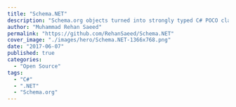 ```yaml
---
title: "Schema.NET"
description: "Schema.org objects turned into strongly typed C# POCO classes for use in .NET. All classes can be serialized into JSON/JSON-LD and XML, typically used to represent structured data in the head section of html page."
author: "Muhammad Rehan Saeed"
permalink: "https://github.com/RehanSaeed/Schema.NET"
cover_image: "./images/hero/Schema.NET-1366x768.png"
date: "2017-06-07"
published: true
categories:
  - "Open Source"
tags:
  - "C#"
  - ".NET"
  - "Schema.org"
---
```

